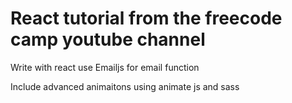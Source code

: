 # React tutorial from the freecode camp youtube channel

Write with react use Emailjs for email function

Include advanced animaitons using animate js and sass

